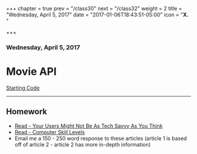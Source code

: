 +++
chapter = true
prev = "/class30"
next = "/class32"
weight = 2
title = "Wednesday, April 5, 2017"
date = "2017-01-06T18:43:51-05:00"
icon = "<b>X. </b>"

+++

### Wednesday, April 5, 2017

# Movie API

[Starting Code](http://codepen.io/kellygrape/pen/xqejeK)

----

## Homework

- [Read - Your Users Might Not Be As Tech Savvy As You Think](http://blog.usabilla.com/users-might-not-tech-savvy-think/)
- [Read - Computer Skill Levels](https://www.nngroup.com/articles/computer-skill-levels/)
- Email me a 150 - 250 word response to these articles (article 1 is based off of article 2 - article 2 has more in-depth information)
